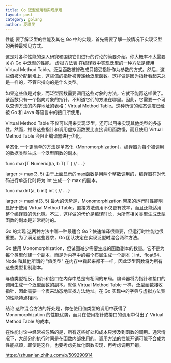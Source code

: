 ```yaml
---
title: Go 泛型使用和实现原理
layout: post
category: golang
author: 夏泽民
---
```

性能
要了解泛型的性能及其在 Go 中的实现，首先需要了解一般情况下实现泛型的两种最常见方式。

这是对各种性能的深入研究和围绕它们进行的讨论的简要介绍。你大概率不太需要关心 Go 中泛型的性能。
虚拟方法表
在编译器中实现泛型的一种方法是使用 Virtual Method Table。泛型函数被修改成只接受指针作为参数的方式。然后，这些值被分配到堆上，这些值的指针被传递给泛型函数。这样做是因为指针看起来总是一样的，不管它指向的是什么类型。

如果这些值是对象，而泛型函数需要调用这些对象的方法，它就不能再这样做了。该函数只有一个指向对象的指针，不知道它们的方法在哪里。因此，它需要一个可以查询方法的内存地址的表格：Virtual Method Table。这种所谓的动态调度已经被 Go 和 Java 等语言中的接口所使用。

Virtual Method Table 不仅可以用来实现泛型，还可以用来实现其他类型的多态性。然而，推导这些指针和调用虚拟函数要比直接调用函数慢，而且使用 Virtual Method Table 会阻止编译器进行优化。

单态化
一个更简单的方法是单态化（Monomorphization），编译器为每个被调用的数据类型生成一个泛型函数的副本。

func max[T Numeric](a, b T) T {
    // ...
}

larger := max(3, 5)
由于上面显示的max函数是用两个整数调用的，编译器在对代码进行单态化时将为 int 生成一个 max 的副本。

func maxInt(a, b int) int {
    // ...
}

larger := maxInt(3, 5)
最大的优势是，Monomorphization 带来的运行时性能明显好于使用 Virtual Method Table。直接方法调用不仅更有效率，而且还能适用整个编译器的优化链。不过，这样做的代价是编译时长，为所有相关类型生成泛型函数的副本是非常耗时的。

Go 的实现
这两种方法中哪一种最适合 Go？快速编译很重要，但运行时性能也很重要。为了满足这些要求，Go 团队决定在实现泛型时混合两种方法。

Go 使用 Monomorphization，但试图减少需要生成的函数副本的数量。它不是为每个类型创建一个副本，而是为内存中的每个布局生成一个副本：int、float64、Node 和其他所谓的 "值类型" 在内存中看起来都不一样，因此泛型函数将为所有这些类型复制副本。

与值类型相反，指针和接口在内存中总是有相同的布局。编译器将为指针和接口的调用生成一个泛型函数的副本。就像 Virtual Method Table 一样，泛型函数接收指针，因此需要一个表来动态地查找方法地址。在 Go 实现中的字典与虚拟方法表的性能特点相同。

结论
这种混合方法的好处是，你在使用值类型的调用中获得了 Monomorphization 的性能优势，而只在使用指针或接口的调用中付出了 Virtual Method Table 的成本。

在性能讨论中经常被忽略的是，所有这些好处和成本只涉及到函数的调用。通常情况下，大部分的执行时间是在函数内部使用的。调用方法的性能开销可能不会成为性能瓶颈，即使是这样，也要考虑先优化函数实现，再考虑调用开销。
<!-- more -->
https://zhuanlan.zhihu.com/p/509290914